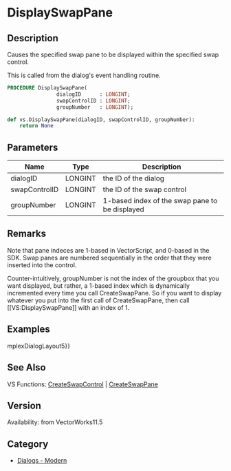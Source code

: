 # DisplaySwapPane

## Description
Causes the specified swap pane to be displayed within the specified swap control. 

This is called from the dialog's event handling routine.

```pascal
PROCEDURE DisplaySwapPane(
				dialogID      : LONGINT;
				swapControlID : LONGINT;
				groupNumber   : LONGINT);
```

```python
def vs.DisplaySwapPane(dialogID, swapControlID, groupNumber):
    return None
```

## Parameters
|Name|Type|Description|
|---|---|---|
|dialogID|LONGINT|the ID of the dialog|
|swapControlID|LONGINT|the ID of the swap control|
|groupNumber|LONGINT|1-based index of the swap pane to be displayed|

## Remarks
Note that pane indeces are 1-based in VectorScript, and 0-based in the SDK.  Swap panes are numbered sequentially in the order that they were inserted into the control.

Counter-intuitively, groupNumber is not the index of the groupbox that you want displayed, but rather, a 1-based index which is dynamically incremented every time you call CreateSwapPane. So if you want to display whatever you put into the first call of CreateSwapPane, then call [[VS:DisplaySwapPane]] with an index of 1.

## Examples
mplexDialogLayout5}}

## See Also
VS Functions:
[CreateSwapControl](CreateSwapControl.md) 
| [CreateSwapPane](CreateSwapPane.md)

## Version
Availability: from VectorWorks11.5

## Category
* [Dialogs - Modern](../Categories/Dialogs%20-%20Modern.md)
